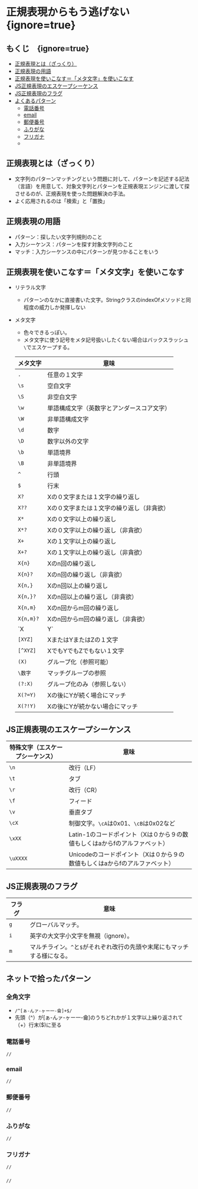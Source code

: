 # 正規表現からもう逃げない　{ignore=true}

## もくじ　{ignore=true}

<!-- @import "[TOC]" {cmd="toc" depthFrom=1 depthTo=6 orderedList=false} -->

<!-- code_chunk_output -->

- [正規表現とは（ざっくり）](#正規表現とはざっくり)
- [正規表現の用語](#正規表現の用語)
- [正規表現を使いこなす＝「メタ文字」を使いこなす](#正規表現を使いこなすメタ文字を使いこなす)
- [JS正規表現のエスケープシーケンス](#js正規表現のエスケープシーケンス)
- [JS正規表現のフラグ](#js正規表現のフラグ)
- [よくあるパターン](#よくあるパターン)
  - [電話番号](#電話番号)
  - [email](#email)
  - [郵便番号](#郵便番号)
  - [ふりがな](#ふりがな)
  - [フリガナ](#フリガナ)
  - [](#)

<!-- /code_chunk_output -->

## 正規表現とは（ざっくり）
- 文字列のパターンマッチングという問題に対して、パターンを記述する記法（言語）を用意して、対象文字列とパターンを正規表現エンジンに渡して探させるのが、正規表現を使った問題解決の手法。
- よく応用されるのは「検索」と「置換」
## 正規表現の用語
- パターン：探したい文字列規則のこと
- 入力シーケンス：パターンを探す対象文字列のこと
- マッチ：入力シーケンスの中にパターンが見つかることをいう
## 正規表現を使いこなす＝「メタ文字」を使いこなす
- リテラル文字
  - パターンのなかに直接書いた文字。StringクラスのindexOfメソッドと同程度の威力しか発揮しない
- メタ文字
  - 色々できるっぽい。
  - メタ文字に使う記号をメタ記号扱いしたくない場合はバックスラッシュ`\`でエスケープする。

  |メタ文字|意味
  |---|---
  |`.`|任意の１文字
  |`\s`|空白文字
  |`\S`|非空白文字
  |`\w`|単語構成文字（英数字とアンダースコア文字）
  |`\W`|非単語構成文字
  |`\d`|数字
  |`\D`|数字以外の文字
  |`\b`|単語境界
  |`\B`|非単語境界
  |`^`|行頭
  |`$`|行末
  |`X?`|Xの０文字または１文字の繰り返し
  |`X??`|Xの０文字または１文字の繰り返し（非貪欲）
  |`X*`|Xの０文字以上の繰り返し
  |`X*?`|Xの０文字以上の繰り返し（非貪欲）
  |`X+`|Xの１文字以上の繰り返し
  |`X+?`|Xの１文字以上の繰り返し（非貪欲）
  |`X{n}`|Xのn回の繰り返し
  |`X{n}?`|Xのn回の繰り返し（非貪欲）
  |`X{n,}`|Xのn回以上の繰り返し
  |`X{n,}?`|Xのn回以上の繰り返し（非貪欲）
  |`X{n,m}`|Xのn回からm回の繰り返し
  |`X{n,m}?`|Xのn回からm回の繰り返し（非貪欲）
  |`X|Y`|XまたはY
  |`[XYZ]`|XまたはYまたはZの１文字
  |`[^XYZ]`|XでもYでもZでもない１文字
  |`(X)`|グループ化（参照可能）
  |`\数字`|マッチグループの参照
  |`(?:X)`|グループ化のみ（参照しない）
  |`X(?=Y)`|Xの後にYが続く場合にマッチ
  |`X(?!Y)`|Xの後にYが続かない場合にマッチ

## JS正規表現のエスケープシーケンス

  |特殊文字（エスケープシーケンス）|意味
  |---|---
  |`\n`|改行（LF）
  |`\t`|タブ
  |`\r`|改行（CR）
  |`\f`|フィード
  |`\v`|垂直タブ
  |`\cX`|制御文字。`\cA`は0x01、`\cB`は0x02など
  |`\xXX`|Latin-1のコードポイント（Xは０から９の数値もしくはaからfのアルファベット）
  |`\uXXXX`|Unicodeのコードポイント（Xは０から９の数値もしくはaからfのアルファベット）

## JS正規表現のフラグ

  |フラグ|意味
  |---|---
  |`g`|グローバルマッチ。
  |`i`|英字の大文字小文字を無視（ignore）。
  |`m`|マルチライン。`^`と`$`がそれぞれ改行の先頭や末尾にもマッチする様になる。

## ネットで拾ったパターン
### 全角文字
- `/^[ぁ-んァ-ヶー一-龠]+$/`
- 先頭（^）が[ぁ-んァ-ヶー一-龠]のうちどれかが１文字以上繰り返されて（+）行末($)に至る
### 電話番号
`//`
### email
`//`
### 郵便番号
`//`
### ふりがな
`//`
### フリガナ
`//`
### 
`//`
